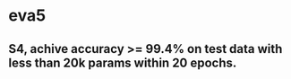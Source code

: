 # eva5



## S4, achive accuracy >= 99.4% on test data with less than 20k params within 20 epochs.


